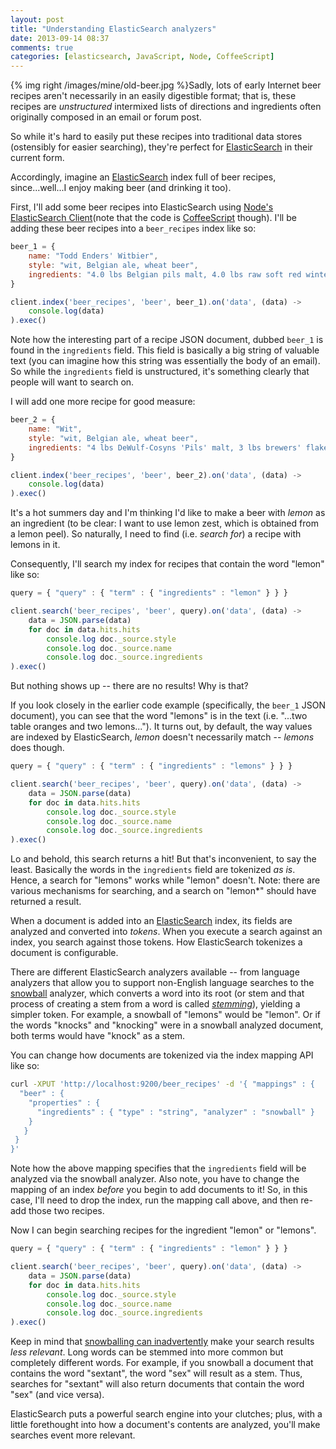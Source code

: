 ```yaml
---
layout: post
title: "Understanding ElasticSearch analyzers"
date: 2013-09-14 08:37
comments: true
categories: [elasticsearch, JavaScript, Node, CoffeeScript]
---
```


{% img right /images/mine/old-beer.jpg %}Sadly, lots of early Internet beer recipes aren't necessarily in an easily digestible format; that is, these recipes are _unstructured_ intermixed lists of directions and ingredients often originally composed in an email or forum post. 

So while it's hard to easily put these recipes into traditional data stores (ostensibly for easier searching), they're perfect for [ElasticSearch](http://thediscoblog.com/blog/2013/05/14/the-democratization-of-search/) in their current form. 

Accordingly, imagine an [ElasticSearch](http://thediscoblog.com/blog/2013/05/17/elasticsearch-on-ec2-in-less-than-60-seconds/) index full of beer recipes, since...well...I enjoy making beer (and drinking it too). 

<!-- more -->

First, I'll add some beer recipes into ElasticSearch using [Node's ElasticSearch Client](https://github.com/phillro/node-elasticsearch-client)(note that the code is [CoffeeScript](http://thediscoblog.com/blog/categories/coffeescript/) though). I'll be adding these beer recipes into a `beer_recipes` index like so: 

``` javascript Adding a beer recipe 
beer_1 = {
 	name: "Todd Enders' Witbier",
 	style: "wit, Belgian ale, wheat beer",
 	ingredients: "4.0 lbs Belgian pils malt, 4.0 lbs raw soft red winter wheat, 0.5 lbs rolled oats, 0.75 oz coriander, freshly ground Zest from two table oranges and two lemons, 1.0 oz 3.1% AA Saaz, 3/4 corn sugar for priming, Hoegaarden strain yeast"
}

client.index('beer_recipes', 'beer', beer_1).on('data', (data) ->
 	console.log(data)
).exec()
```

Note how the interesting part of a recipe JSON document, dubbed `beer_1` is found in the `ingredients` field. This field is basically a big string of valuable text (you can imagine how this string was essentially the body of an email). So while the `ingredients` field is unstructured, it's something clearly that people will want to search on. 

I will add one more recipe for good measure:

``` javascript Adding a second beer recipe
beer_2 = {
 	name: "Wit",
 	style: "wit, Belgian ale, wheat beer",
 	ingredients: "4 lbs DeWulf-Cosyns 'Pils' malt, 3 lbs brewers' flaked wheat (inauthentic; will try raw wheat nest time), 6 oz rolled oats, 1 oz Saaz hops (3.3% AA), 0.75 oz bitter (Curacao) orange peel quarters (dried), 1 oz sweet orange peel (dried), 0.75 oz coriander (cracked), 0.75 oz anise seed, one small pinch cumin, 0.75 cup corn sugar (priming), 10 ml 88% food-grade lactic acid (at bottling), BrewTek 'Belgian Wheat' yeast"
}

client.index('beer_recipes', 'beer', beer_2).on('data', (data) ->
 	console.log(data)
).exec()
```

It's a hot summers day and I'm thinking I'd like to make a beer with _lemon_ as an ingredient (to be clear: I want to use lemon zest, which is obtained from a lemon peel). So naturally, I need to find (i.e. _search for_) a recipe with lemons in it. 

Consequently, I'll search my index for recipes that contain the word "lemon" like so:

``` javascript Searching for lemon
query = { "query" : { "term" : { "ingredients" : "lemon" } } }

client.search('beer_recipes', 'beer', query).on('data', (data) ->
	data = JSON.parse(data)
	for doc in data.hits.hits
		console.log doc._source.style
		console.log doc._source.name
		console.log doc._source.ingredients
).exec()
```

But nothing shows up -- there are no results! Why is that? 

If you look closely in the earlier code example (specifically, the `beer_1` JSON document), you can see that the word "lemons" is in the text (i.e. "...two table oranges and two lemons..."). It turns out, by default, the way values are indexed by ElasticSearch, _lemon_ doesn't necessarily match -- _lemons_ does though.

``` javascript Searching for lemons
query = { "query" : { "term" : { "ingredients" : "lemons" } } }

client.search('beer_recipes', 'beer', query).on('data', (data) ->
	data = JSON.parse(data)
	for doc in data.hits.hits
		console.log doc._source.style
		console.log doc._source.name
		console.log doc._source.ingredients
).exec()
```

Lo and behold, this search returns a hit! But that's inconvenient, to say the least. Basically the words in the `ingredients` field are tokenized _as is_. Hence, a search for "lemons" works while "lemon" doesn't. Note: there are various mechanisms for searching, and a search on "lemon*" should have returned a result.

When a document is added into an [ElasticSearch](http://thediscoblog.com/blog/2013/01/02/scalable-searching-with-elasticsearch/) index, its fields are analyzed and converted into _tokens_. When you execute a search against an index, you search against those tokens. How ElasticSearch tokenizes a document is configurable. 

There are different ElasticSearch analyzers available -- from language analyzers that allow you to support non-English language searches to the [snowball](http://snowball.tartarus.org/) analyzer, which converts a word into its root (or stem and that process of creating a stem from a word is called _[stemming](http://snowball.tartarus.org/algorithms/english/stemmer.html)_), yielding a simpler token. For example, a snowball of "lemons" would be "lemon". Or if the words "knocks" and "knocking" were in a snowball analyzed document, both terms would have "knock" as a stem. 

You can change how documents are tokenized via the index mapping API like so:

``` bash Changing the mapping for an index using cURL
curl -XPUT 'http://localhost:9200/beer_recipes' -d '{ "mappings" : {
  "beer" : {
    "properties" : {
      "ingredients" : { "type" : "string", "analyzer" : "snowball" }
    }
   }
 }
}'
```

Note how the above mapping specifies that the `ingredients` field will be analyzed via the snowball analyzer. Also note, you have to change the mapping of an index _before_ you begin to add documents to it! So, in this case, I'll need to drop the index, run the mapping call above, and then re-add those two recipes.

Now I can begin searching recipes for the ingredient "lemon"  or "lemons".

``` javascript Searching for lemon now works!
query = { "query" : { "term" : { "ingredients" : "lemon" } } }

client.search('beer_recipes', 'beer', query).on('data', (data) ->
	data = JSON.parse(data)
	for doc in data.hits.hits
		console.log doc._source.style
		console.log doc._source.name
		console.log doc._source.ingredients
).exec()
```

Keep in mind that [snowballing can inadvertently](http://stackoverflow.com/questions/3875382/lucene-standard-analyzer-vs-snowball) make your search results _less relevant_. Long words can be stemmed into more common but completely different words. For example, if you snowball a document that contains the word "sextant", the word "sex" will result as a stem. Thus, searches for "sextant" will also return documents that contain the word "sex" (and vice versa). 

ElasticSearch puts a powerful search engine into your clutches; plus, with a little forethought into how a document's contents are analyzed, you'll make searches event more relevant. 

